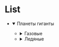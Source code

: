 # List

<ul>
  <style>
    .tree{
  --spacing : 1.5rem;
  --radius  : 10px;
}

.tree li{
  display      : block;
  position     : relative;
  padding-left : calc(2 * var(--spacing) - var(--radius) - 2px);
}

.tree ul{
  margin-left  : calc(var(--radius) - var(--spacing));
  padding-left : 0;
}

.tree ul li{
  border-left : 2px solid #ddd;
}

.tree ul li:last-child{
  border-color : transparent;
}

.tree ul li::before{
  content      : '';
  display      : block;
  position     : absolute;
  top          : calc(var(--spacing) / -2);
  left         : -2px;
  width        : calc(var(--spacing) + 2px);
  height       : calc(var(--spacing) + 1px);
  border       : solid #ddd;
  border-width : 0 0 2px 2px;
}

.tree summary{
  display : block;
  cursor  : pointer;
}

.tree summary::marker,
.tree summary::-webkit-details-marker{
  display : none;
}

.tree summary:focus{
  outline : none;
}

.tree summary:focus-visible{
  outline : 1px dotted #000;
}

.tree li::after,
.tree summary::before{
  content       : '';
  display       : block;
  position      : absolute;
  top           : calc(var(--spacing) / 2 - var(--radius));
  left          : calc(var(--spacing) - var(--radius) - 1px);
  width         : calc(2 * var(--radius));
  height        : calc(2 * var(--radius));
  border-radius : 50%;
  background    : #ddd;
}

.tree summary::before{
  content     : '+';
  z-index     : 1;
  background  : #696;
  color       : #fff;
  line-height : calc(2 * var(--radius) - 2px);
  text-align  : center;
}

.tree details[open] > summary::before{
  content : '−';
}
  </style>
  <li>
    <details open>
      <summary>Планеты гиганты</summary>
      <ul>
        <li>
          <details>
            <summary>Газовые</summary>
            <ul>
              <li>Юпитер</li>
              <li>Сатурн</li>
            </ul>
          </details>
        </li>
        <li>
          <details>
            <summary>Ледяные</summary>
            <ul>
              <li>Уран</li>
              <li>Нептун</li>
            </ul>
          </details>
        </li>
      </ul>
    </details>
  </li>
</ul>
